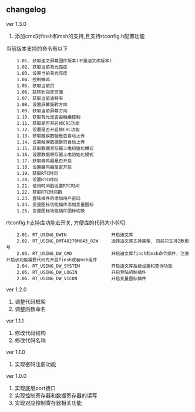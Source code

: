 ## changelog ##

ver 1.3.0
1. 添加cmd对finsh和msh的支持,且支持rtconfig.h配置功能

当前版本支持的命令有以下
~~~
    1.01. 获取迪文屏幕固件版本(不是迪文库版本)
    1.02. 获取当前背光亮度
    1.03. 设置当前背光亮度
    1.04. 控制蜂鸣
    1.05. 获取当前页
    1.06. 跳转到指定页面
    1.07. 获取当前波特率
    1.08. 设置屏幕旋转方向
    1.09. 获取当前屏幕方向
    1.10. 获取背光是否由触摸控制
    1.11. 获取是否开启帧CRC功能
    1.12. 设置是否开启帧CRC功能
    1.13. 获取触摸数据是否自动上传
    1.14. 设置触摸数据是否自动上传
    1.15. 获取数据寄存器上电初始化模式
    1.16. 设置数据寄存器上电初始化模式
    1.17. 获取蜂鸣器是否开启
    1.18. 设置蜂鸣器是否开启
    1.19. 获取RTC时间
    1.20. 设置RTC时间
    1.21. 使用时间戳设置RTC时间
    1.22. 获取RTC时间戳
    1.23. 登陆插件的添加用户密码
    1.24. 变量图标功能插件添加变量图标
    1.25. 变量图标功能插件图标切换
~~~

rtconfig.h支持库功能宏开关, 方便库的代码大小剪切:
~~~
    2.01. RT_USING_DWIN                 开启迪文库
    2.02. RT_USING_DMT48270M043_02W     选择迪文库支持类型, 目前只支持2款型号
    2.03. RT_USING_DW_CMD               开启迪文库finsh和msh命令插件，注意开启该功能需要代码先开启finsh或者msh组件
    2.04. RT_USING_DW_SYSTEM            开启迪文库系统设置和查询功能
    2.05. RT_USING_DW_LOGIN             开启登陆机制插件
    2.06. RT_USING_DW_VICON             开启变量图标插件
~~~

ver 1.2.0
1. 调整代码框架
2. 调整函数命名

ver 1.1.1
1. 修改代码结构
2. 修改代码名称

ver 1.1.0
1. 实现密码注册功能

ver 1.0.0
1. 实现底层port接口
2. 实现控制寄存器和数据寄存器的读写
3. 实现对应控制寄存器相关功能